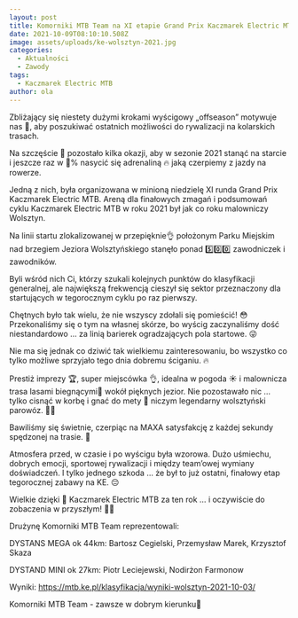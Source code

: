 ```yaml
---
layout: post
title: Komorniki MTB Team na XI etapie Grand Prix Kaczmarek Electric MTB Wolsztyn 2021
date: 2021-10-09T08:10:10.508Z
image: assets/uploads/ke-wolsztyn-2021.jpg
categories:
  - Aktualności
  - Zawody
tags:
  - Kaczmarek Electric MTB
author: ola
---
```

Zbliżający się niestety dużymi krokami wyścigowy „offseason” motywuje nas 💪, aby poszukiwać ostatnich możliwości do rywalizacji na kolarskich trasach.

Na szczęście 🙏 pozostało kilka okazji, aby w sezonie 2021 stanąć na starcie i jeszcze raz w 💯% nasycić się adrenaliną 🔥 jaką czerpiemy z jazdy na rowerze.

Jedną z nich, była organizowana w minioną niedzielę XI runda Grand Prix Kaczmarek Electric MTB. Areną dla finałowych zmagań i podsumowań cyklu Kaczmarek Electric MTB w roku 2021 był jak co roku malowniczy Wolsztyn. 

Na linii startu zlokalizowanej w przepięknie👌 położonym Parku Miejskim nad brzegiem Jeziora Wolsztyńskiego stanęło ponad 5️⃣0️⃣0️⃣ zawodniczek i zawodników. 

Byli wśród nich Ci, którzy szukali kolejnych punktów do klasyfikacji generalnej, ale największą frekwencją cieszył się sektor przeznaczony dla startujących w tegorocznym cyklu po raz pierwszy.

Chętnych było tak wielu, że nie wszyscy zdołali się pomieścić! 😳 Przekonaliśmy się o tym na własnej skórze, bo wyścig zaczynaliśmy dość niestandardowo … za linią barierek ogradzających pola startowe. 😜

Nie ma się jednak co dziwić tak wielkiemu zainteresowaniu, bo wszystko co tylko możliwe sprzyjało tego dnia dobremu ściganiu. 🔥

Prestiż imprezy 🏆, super miejscówka 👌, idealna w pogoda ☀️ i malownicza trasa lasami biegnącymi🌲 wokół pięknych jezior. Nie pozostawało nic  … tylko cisnąć w korbę i gnać do mety 🏁 niczym legendarny wolsztyński parowóz. 🚂😉 

Bawiliśmy się świetnie, czerpiąc na MAXA satysfakcję z każdej sekundy spędzonej na trasie. 🤩

Atmosfera przed, w czasie i po wyścigu była wzorowa. Dużo uśmiechu, dobrych emocji, sportowej rywalizacji i między team’owej wymiany doświadczeń. I tylko jednego szkoda ... że był to już ostatni, finałowy etap tegorocznej zabawy na KE. 😔

Wielkie dzięki 🤝 Kaczmarek Electric MTB za ten rok … i oczywiście do zobaczenia w przyszłym! 👊😊

Drużynę Komorniki MTB Team reprezentowali: 

DYSTANS MEGA ok 44km: Bartosz Cegielski, Przemysław Marek, Krzysztof Skaza

DYSTAND MINI ok 27km: Piotr Leciejewski, Nodirżon Farmonow

Wyniki: <https://mtb.ke.pl/klasyfikacja/wyniki-wolsztyn-2021-10-03/>

Komorniki MTB Team - zawsze w dobrym kierunku🙂 
